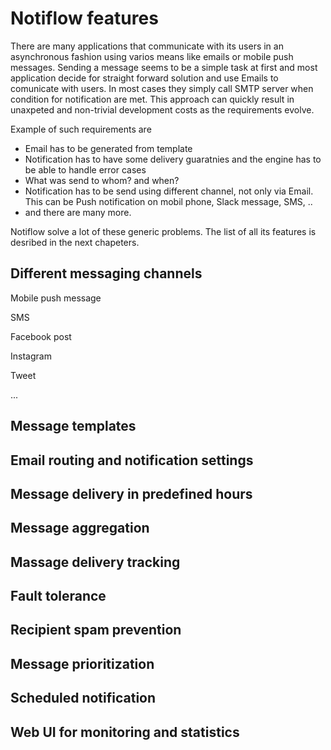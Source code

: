 # Notiflow features

There are many applications that communicate with its users in an asynchronous fashion using varios means like emails or mobile push messages. 
Sending a message seems to be a simple task at first and most application decide for straight forward solution and use Emails to comunicate with users. In most cases they simply call SMTP server when condition for notification are met. This approach can quickly result in unaxpeted and non-trivial development costs as the requirements evolve. 

Example of such requirements are
  * Email has to be generated from template
  * Notification has to have some delivery guaratnies and the engine has to be able to handle error cases
  * What was send to whom? and when?
  * Notification has to be send using different channel, not only via Email. This can be Push notification on mobil phone, Slack message, SMS, ..
  * and there are many more. 

Notiflow solve a lot of these generic problems. The list of all its features is desribed in the next chapeters.

## Different messaging channels

Mobile push message 

SMS 

Facebook post 

Instagram 

Tweet 

... 

## Message templates 

## Email routing and notification settings 

## Message delivery in predefined hours 

## Message aggregation 

## Massage delivery tracking  

## Fault tolerance  

## Recipient spam prevention 

## Message prioritization 

## Scheduled notification

## Web UI for monitoring and statistics

